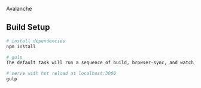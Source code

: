 Avalanche

## Build Setup

``` bash
# install dependencies
npm install

# gulp
The default task will run a sequence of build, browser-sync, and watch, as you would usually do in gulp.

# serve with hot reload at localhost:3000
gulp
